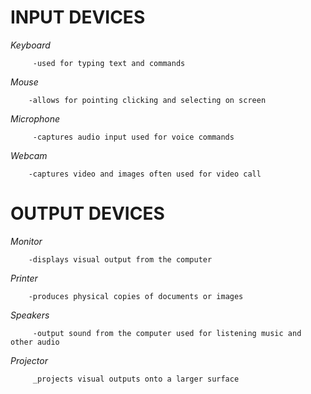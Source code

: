 # INPUT DEVICES

_Keyboard_

         -used for typing text and commands

*Mouse*

        -allows for pointing clicking and selecting on screen

*Microphone*

         -captures audio input used for voice commands 

*Webcam*

        -captures video and images often used for video call

# OUTPUT DEVICES

*Monitor*

        -displays visual output from the computer

*Printer*

        -produces physical copies of documents or images  

*Speakers*

         -output sound from the computer used for listening music and other audio

*Projector*

         _projects visual outputs onto a larger surface
        
